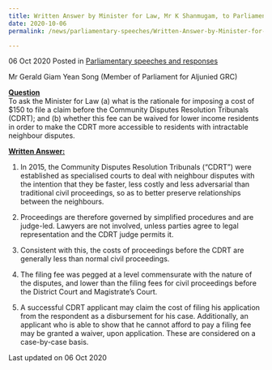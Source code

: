 ```yaml
---
title: Written Answer by Minister for Law, Mr K Shanmugam, to Parliamentary Question on Raionale for Imposing Cost to File a Claim Before Community Disputes Resolution Tribunals
date: 2020-10-06
permalink: /news/parliamentary-speeches/Written-Answer-by-Minister-for-Law-Mr-K-Shanmugam-to-PQ-on-rationale-for-imposing-cost-CDRT

---
```



06 Oct 2020 Posted in [Parliamentary speeches and responses](/news/parliamentary-speeches)

Mr Gerald Giam Yean Song (Member of Parliament for Aljunied GRC) 

**<b><u>Question</u></b>**  
To ask the Minister for Law (a) what is the rationale for imposing a cost of $150 to file a claim before the Community Disputes Resolution Tribunals (CDRT); and (b) whether this fee can be waived for lower income residents in order to make the CDRT more accessible to residents with intractable neighbour disputes.

**<b><u>Written Answer:</u></b>**  

1. In 2015, the Community Disputes Resolution Tribunals (“CDRT”) were established as specialised courts to deal with neighbour disputes with the intention that they be faster, less costly and less adversarial than traditional civil proceedings, so as to better preserve relationships between the neighbours.
 
2. Proceedings are therefore governed by simplified procedures and are judge-led. Lawyers are not involved, unless parties agree to legal representation and the CDRT judge permits it.
   
3. Consistent with this, the costs of proceedings before the CDRT are generally less than normal civil proceedings.
 
4. The filing fee was pegged at a level commensurate with the nature of the disputes, and lower than the filing fees for civil proceedings before the District Court and Magistrate’s Court.
 
5. A successful CDRT applicant may claim the cost of filing his application from the respondent as a disbursement for his case. Additionally, an applicant who is able to show that he cannot afford to pay a filing fee may be granted a waiver, upon application. These are considered on a case-by-case basis.

<p class="right-side-updated">Last updated on 06 Oct 2020</p>
